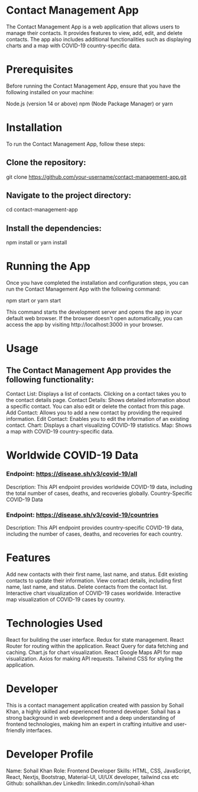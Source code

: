 # Contact Management App
The Contact Management App is a web application that allows users to manage their contacts. 
It provides features to view, add, edit, and delete contacts. The app also includes additional
functionalities such as displaying charts and a map with COVID-19 country-specific data.

# Prerequisites
Before running the Contact Management App, ensure that you have the following installed on your machine:

Node.js (version 14 or above)
npm (Node Package Manager) or yarn

# Installation
To run the Contact Management App, follow these steps:

## Clone the repository:

git clone https://github.com/your-username/contact-management-app.git

## Navigate to the project directory:

cd contact-management-app

## Install the dependencies:

npm install
or
yarn install


# Running the App

Once you have completed the installation and configuration steps, you can run the Contact Management App with the following command:

npm start
or
yarn start

This command starts the development server and opens the app in your default web browser. If the browser doesn't open automatically, you can access the app by visiting http://localhost:3000 in your browser.

# Usage
## The Contact Management App provides the following functionality:

Contact List: Displays a list of contacts. Clicking on a contact takes you to the contact details page.
Contact Details: Shows detailed information about a specific contact. You can also edit or delete the contact from this page.
Add Contact: Allows you to add a new contact by providing the required information.
Edit Contact: Enables you to edit the information of an existing contact.
Chart: Displays a chart visualizing COVID-19 statistics.
Map: Shows a map with COVID-19 country-specific data.

# Worldwide COVID-19 Data

### Endpoint: https://disease.sh/v3/covid-19/all
Description: This API endpoint provides worldwide COVID-19 data, including the total number of cases, deaths, and recoveries globally.
Country-Specific COVID-19 Data

### Endpoint: https://disease.sh/v3/covid-19/countries
Description: This API endpoint provides country-specific COVID-19 data, including the number of cases, deaths, and recoveries for each country.

# Features
Add new contacts with their first name, last name, and status.
Edit existing contacts to update their information.
View contact details, including first name, last name, and status.
Delete contacts from the contact list.
Interactive chart visualization of COVID-19 cases worldwide.
Interactive map visualization of COVID-19 cases by country.

# Technologies Used

React for building the user interface.
Redux for state management.
React Router for routing within the application.
React Query for data fetching and caching.
Chart.js for chart visualization.
React Google Maps API for map visualization.
Axios for making API requests.
Tailwind CSS for styling the application.

# Developer
This is a contact management application created with passion by Sohail Khan, a highly skilled and experienced frontend developer. Sohail has a strong background in web development and a deep understanding of frontend technologies, making him an expert in crafting intuitive and user-friendly interfaces.

# Developer Profile
Name: Sohail Khan
Role: Frontend Developer
Skills: HTML, CSS, JavaScript, React, Nextjs, Bootstrap, Material-UI, UI/UX developer, tailwind css etc
Github: sohailkhan.dev
LinkedIn: linkedin.com/in/sohail-khan
